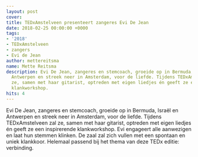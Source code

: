 ```yaml
---
layout: post
cover: 
title: TEDxAmstelveen presenteert zangeres Evi De Jean
date: 2018-02-25 00:00:00 +0000
tags:
- '2018'
- TEDxAmstelveen
- zangers
- Evi de Jean
author: mettereitsma
name: Mette Reitsma
description: Evi De Jean, zangeres en stemcoach, groeide op in Bermuda, Israël en
  Antwerpen en streek neer in Amsterdam, voor de liefde. Tijdens TEDxAmstelveen zal
  ze, samen met haar gitarist, optreden met eigen liedjes én geeft ze een inspirerende
  klankworkshop.
hits: 4
---
```


Evi De Jean, zangeres en stemcoach, groeide op in Bermuda, Israël en Antwerpen en streek neer in Amsterdam, voor de liefde. Tijdens TEDxAmstelveen zal ze, samen met haar gitarist, optreden met eigen liedjes én geeft ze een inspirerende klankworkshop. Evi engageert alle aanwezigen en laat hun stemmen klinken. De zaal zal zich vullen met een spontaan en uniek klankkoor. Helemaal passend bij het thema van deze TEDx editie: verbinding.
